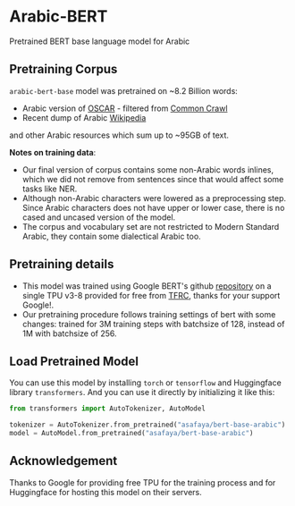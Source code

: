 # Arabic-BERT

Pretrained BERT base language model for Arabic

## Pretraining Corpus

`arabic-bert-base` model was pretrained on ~8.2 Billion words:

- Arabic version of [OSCAR](https://traces1.inria.fr/oscar/) - filtered from [Common Crawl](http://commoncrawl.org/)
- Recent dump of Arabic [Wikipedia](https://dumps.wikimedia.org/backup-index.html)

and other Arabic resources which sum up to ~95GB of text.

__Notes on training data__: 

- Our final version of corpus contains some non-Arabic words inlines, which we did not remove from sentences since that would affect some tasks like NER.
- Although non-Arabic characters were lowered as a preprocessing step. Since Arabic characters does not have upper or lower case, there is no cased and uncased version of the model.
- The corpus and vocabulary set are not restricted to Modern Standard Arabic, they contain some dialectical Arabic too.


## Pretraining details

- This model was trained using Google BERT's github [repository](https://github.com/google-research/bert) on a single TPU v3-8 provided for free from [TFRC](https://www.tensorflow.org/tfrc), thanks for your support Google!.
- Our pretraining procedure follows training settings of bert with some changes: trained for 3M training steps with batchsize of 128, instead of 1M with batchsize of 256.


## Load Pretrained Model 

You can use this model by installing `torch` or `tensorflow` and Huggingface library `transformers`. And you can use it directly by initializing it like this:  

```python
from transformers import AutoTokenizer, AutoModel

tokenizer = AutoTokenizer.from_pretrained("asafaya/bert-base-arabic")
model = AutoModel.from_pretrained("asafaya/bert-base-arabic")
```

## Acknowledgement

Thanks to Google for providing free TPU for the training process and for Huggingface for hosting this model on their servers.



